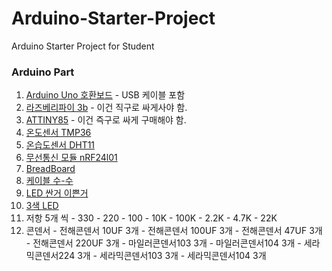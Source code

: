 # Arduino-Starter-Project
Arduino Starter Project for Student

### Arduino Part
  1.  [Arduino Uno 호환보드](http://storefarm.naver.com/ic11401/products/556957855?NaPm=ct%3Dj4t3al2w%7Cci%3De7959f2f5dabfbb8dfbef41a0b625c382c705a5d%7Ctr%3Dsls%7Csn%3D434525%7Chk%3D9de9fbc69a592ae2771536fbcc5c0adb0beee620) - USB 케이블 포함
  2. [라즈베리파이 3b](http://global.nhmarket.kr/shop/goods_view.php?id=2247473428&sskey=nhmarket&NaPm=ct%3Dj4t43088%7Cci%3D2c70275577444f5a7993fbdb1afe66cef93fd588%7Ctr%3Dslsl%7Csn%3D221877%7Chk%3D03fbf36d8b9e8ddb5a2a04c0e9af9708aa333115) - 이건 직구로 싸게사야 함.
  3. [ATTINY85](http://item.gmarket.co.kr/DetailView/Item.asp?goodscode=942968634&GoodsSale=Y&jaehuid=200001169&NaPm=ct%3Dj4t40zp4%7Cci%3D690d29fa3124c03c765928947f087b55b4ffc837%7Ctr%3Dslsl%7Csn%3D24%7Chk%3D79e4f3f5e470afcc0012228ee601cd3832c2d6d7) - 이건 즉구로 싸게 구매해야 함.  
  4. [온도센서 TMP36](http://storefarm.naver.com/domekit/products/2012023301?NaPm=ct%3Dj4t3gfq8%7Cci%3Defe34306ae2448cb78730be3adf430e53b6418a2%7Ctr%3Dsls%7Csn%3D278114%7Chk%3D179b7a07a0833a27265c0d73b485831f9dcf3d60)
  5. [온습도센서 DHT11](http://storefarm.naver.com/arduinostory/products/734359146?NaPm=ct%3Dj4t3ifhk%7Cci%3Db369b2d4b80f6ab3cf79787ffc193fc589dfe7a3%7Ctr%3Dsls%7Csn%3D469326%7Chk%3D7f9ae3244f55b64a87d33106ecaa514a1f84d54b)
  6. [무선통신 모듈 nRF24l01](http://parts-kits.com/shop/goods/goods_view.php?goodsno=14&inflow=naver&NaPm=ct%3Dj4t3jsvc%7Cci%3D6c4886642d8065073eace3ec458fe751c6cd592a%7Ctr%3Dsls%7Csn%3D298972%7Chk%3D306a4d0af3450b71e535ef4f06be3f1e2038f862)
  7. [BreadBoard](http://storefarm.naver.com/domekit/products/352443070?NaPm=ct%3Dj4t3mo9k%7Cci%3D05236ab52256261d431697225e39e0cb354aad6f%7Ctr%3Dslsl%7Csn%3D278114%7Cic%3D%7Chk%3D6b61907609769920417066b4f933aedf3c6a9375)
  8. [케이블 수-수](http://storefarm.naver.com/makerspace/products/2007709818?NaPm=ct%3Dj4t3nw8w%7Cci%3D394a6826d4be5a38b6c795aa4b15e557bb1a5ff8%7Ctr%3Dsls%7Csn%3D525290%7Chk%3D394bfce51de1eebf1d7b4cf60014f2dbcf0a7dc5)
  9. [LED 싼거 이쁜거](http://storefarm.naver.com/arduinostory/products/734177999?NaPm=ct%3Dj4t3pl7c%7Cci%3D1c3a9a95b14b8335c3f4460ade0861df4380111d%7Ctr%3Dslsl%7Csn%3D469326%7Cic%3D%7Chk%3D9216bfba816cac91d0e2e33f51bc9c5826fb2f80)
  10. [3색 LED](http://storefarm.naver.com/eduino/products/746415883?NaPm=ct%3Dj4t3qkp4%7Cci%3D8a31f9dbf3becd6d9460bd6244fd61a13e059521%7Ctr%3Dsls%7Csn%3D451367%7Chk%3Da9aef7c25380d606c7dfeab4b431e0596c0f6e31)   
  11. 저항 5개 씩
    - 330
    - 220
    - 100
    - 10K
    - 100K
    - 2.2K
    - 4.7K
    - 22K
  12. 콘덴서 
    - 전해콘덴서 10UF            3개
    - 전해콘덴서 100UF          3개
    - 전해콘덴서 47UF            3개
    - 전해콘덴서 220UF          3개
    - 마일러콘덴서103            3개
    - 마일러콘덴서104            3개
    - 세라믹콘덴서224            3개
    - 세라믹콘덴서103            3개
    - 세라믹콘덴서104            3개


